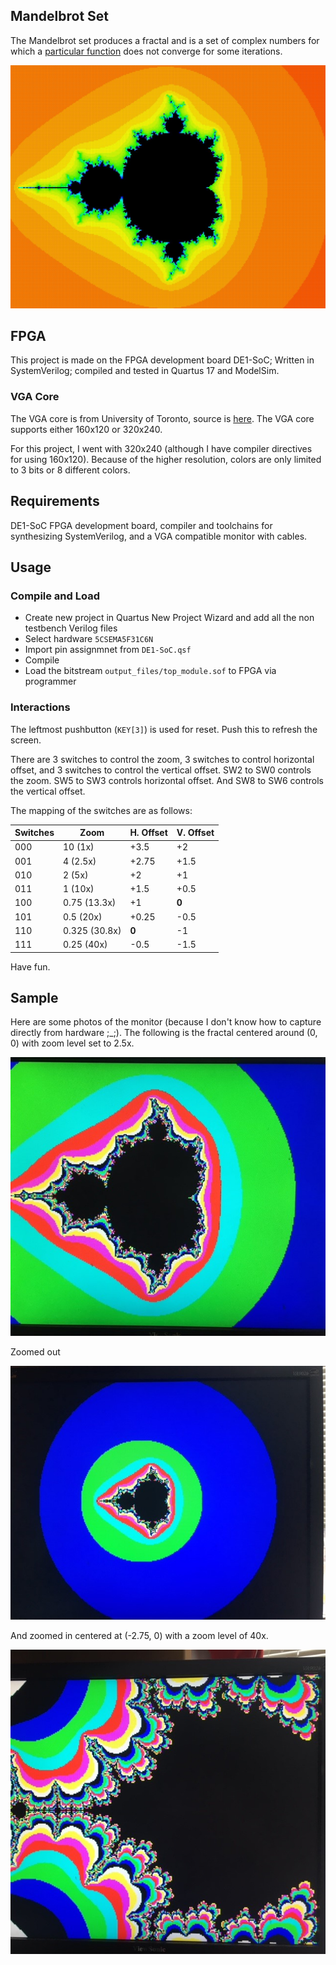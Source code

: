 ## Mandelbrot Set

The Mandelbrot set produces a fractal and is a set of complex numbers for which a [particular function](https://en.wikipedia.org/wiki/Mandelbrot_set) does not converge for some iterations.

![fractal](https://raw.githubusercontent.com/FSXAC/FPGAMandelbrot/master/docs/hslcolored.JPG)

## FPGA

This project is made on the FPGA development board DE1-SoC; Written in SystemVerilog; compiled and tested in Quartus 17 and ModelSim.

### VGA Core

The VGA core is from University of Toronto, source is [here](http://www.eecg.utoronto.ca/~jayar/ece241_07F/vga/). The VGA core supports either 160x120 or 320x240.

For this project, I went with 320x240 (although I have compiler directives for using 160x120). Because of the higher resolution, colors are only limited to 3 bits or 8 different colors.

## Requirements

DE1-SoC FPGA development board, compiler and toolchains for synthesizing SystemVerilog, and a VGA compatible monitor with cables.

## Usage

### Compile and Load

- Create new project in Quartus New Project Wizard and add all the non testbench Verilog files
- Select hardware `5CSEMA5F31C6N`
- Import pin assignmnet from `DE1-SoC.qsf`
- Compile
- Load the bitstream `output_files/top_module.sof` to FPGA via programmer

### Interactions

The leftmost pushbutton (`KEY[3]`) is used for reset. Push this to refresh the screen.

There are 3 switches to control the zoom, 3 switches to control horizontal offset, and 3 switches to control the vertical offset. SW2 to SW0 controls the zoom. SW5 to SW3 controls horizontal offset. And SW8 to SW6 controls the vertical offset.

The mapping of the switches are as follows:

| Switches | Zoom          | H. Offset | V. Offset |
| -------- | ------------- | --------- | --------- |
| 000      | 10 (1x)       | +3.5      | +2        |
| 001      | 4 (2.5x)      | +2.75     | +1.5      |
| 010      | 2 (5x)        | +2        | +1        |
| 011      | 1 (10x)       | +1.5      | +0.5      |
| 100      | 0.75 (13.3x)  | +1        | **0**     |
| 101      | 0.5 (20x)     | +0.25     | -0.5      |
| 110      | 0.325 (30.8x) | **0**     | -1        |
| 111      | 0.25 (40x)    | -0.5      | -1.5      |

Have fun.

## Sample

Here are some photos of the monitor (because I don't know how to capture directly from hardware ;_;). The following is the fractal centered around (0, 0) with zoom level set to 2.5x.

![1](https://raw.githubusercontent.com/FSXAC/FPGAMandelbrot/master/docs/0.jpg)

Zoomed out

![2](https://raw.githubusercontent.com/FSXAC/FPGAMandelbrot/master/docs/1.jpg)

And zoomed in centered at (-2.75, 0) with a zoom level of 40x.

![3](https://raw.githubusercontent.com/FSXAC/FPGAMandelbrot/master/docs/2.jpg)